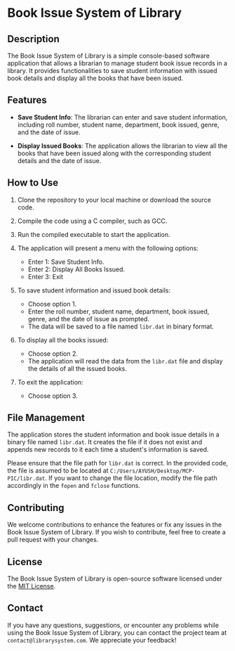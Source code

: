 # Book Issue System of Library

## Description
The Book Issue System of Library is a simple console-based software application that allows a librarian to manage student book issue records in a library. It provides functionalities to save student information with issued book details and display all the books that have been issued.

## Features

- **Save Student Info**: The librarian can enter and save student information, including roll number, student name, department, book issued, genre, and the date of issue.

- **Display Issued Books**: The application allows the librarian to view all the books that have been issued along with the corresponding student details and the date of issue.

## How to Use

1. Clone the repository to your local machine or download the source code.

2. Compile the code using a C compiler, such as GCC.

3. Run the compiled executable to start the application.

4. The application will present a menu with the following options:

   - Enter 1: Save Student Info.
   - Enter 2: Display All Books Issued.
   - Enter 3: Exit

5. To save student information and issued book details:
   - Choose option 1.
   - Enter the roll number, student name, department, book issued, genre, and the date of issue as prompted.
   - The data will be saved to a file named `libr.dat` in binary format.

6. To display all the books issued:
   - Choose option 2.
   - The application will read the data from the `libr.dat` file and display the details of all the issued books.

7. To exit the application:
   - Choose option 3.

## File Management

The application stores the student information and book issue details in a binary file named `libr.dat`. It creates the file if it does not exist and appends new records to it each time a student's information is saved.

Please ensure that the file path for `libr.dat` is correct. In the provided code, the file is assumed to be located at `C:/Users/AYUSH/Desktop/MCP-PIC/libr.dat`. If you want to change the file location, modify the file path accordingly in the `fopen` and `fclose` functions.

## Contributing

We welcome contributions to enhance the features or fix any issues in the Book Issue System of Library. If you wish to contribute, feel free to create a pull request with your changes.

## License

The Book Issue System of Library is open-source software licensed under the [MIT License](LICENSE.md).

## Contact

If you have any questions, suggestions, or encounter any problems while using the Book Issue System of Library, you can contact the project team at `contact@librarysystem.com`. We appreciate your feedback!
